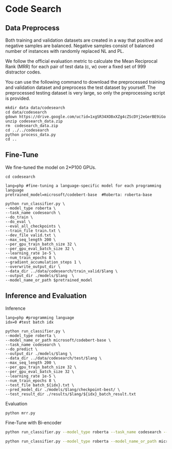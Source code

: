 # Code Search

## Data Preprocess

Both training and validation datasets are created in a way that positive and negative samples are balanced. Negative samples consist of balanced number of instances with randomly replaced NL and PL.

We follow the official evaluation metric to calculate the Mean Reciprocal Rank (MRR) for each pair of test data (c, w) over a fixed set of 999 distractor codes.

You can use the following command to download the preprocessed training and validation dataset and preprocess the test dataset by yourself. The preprocessed testing dataset is very large, so only the preprocessing script is provided.

```shell
mkdir data data/codesearch
cd data/codesearch
gdown https://drive.google.com/uc?id=1xgSR34XO8xXZg4cZScDYj2eGerBE9iGo  
unzip codesearch_data.zip
rm  codesearch_data.zip
cd ../../codesearch
python process_data.py
cd ..
```

## Fine-Tune
We fine-tuned the model on 2*P100 GPUs. 
```shell
cd codesearch

lang=php #fine-tuning a language-specific model for each programming language 
pretrained_model=microsoft/codebert-base  #Roberta: roberta-base

python run_classifier.py \
--model_type roberta \
--task_name codesearch \
--do_train \
--do_eval \
--eval_all_checkpoints \
--train_file train.txt \
--dev_file valid.txt \
--max_seq_length 200 \
--per_gpu_train_batch_size 32 \
--per_gpu_eval_batch_size 32 \
--learning_rate 1e-5 \
--num_train_epochs 8 \
--gradient_accumulation_steps 1 \
--overwrite_output_dir \
--data_dir ../data/codesearch/train_valid/$lang \
--output_dir ./models/$lang  \
--model_name_or_path $pretrained_model
```
## Inference and Evaluation

Inference
```shell
lang=php #programming language
idx=0 #test batch idx

python run_classifier.py \
--model_type roberta \
--model_name_or_path microsoft/codebert-base \
--task_name codesearch \
--do_predict \
--output_dir ./models/$lang \
--data_dir ../data/codesearch/test/$lang \
--max_seq_length 200 \
--per_gpu_train_batch_size 32 \
--per_gpu_eval_batch_size 32 \
--learning_rate 1e-5 \
--num_train_epochs 8 \
--test_file batch_${idx}.txt \
--pred_model_dir ./models/$lang/checkpoint-best/ \
--test_result_dir ./results/$lang/${idx}_batch_result.txt
```

Evaluation
```shell
python mrr.py
```

Fine-Tune with Bi-encoder
```bash
python run_classifier.py --model_type roberta --task_name codesearch --do_train --do_eval --eval_all_checkpoints --train_file train.txt --dev_file valid.txt --max_seq_length 200 --per_gpu_train_batch_size 32 --per_gpu_eval_batch_size 32 --learning_rate 1e-5 --num_train_epochs 10 --gradient_accumulation_steps 1 --overwrite_output_dir --data_dir ../data/train_valid/python --output_dir ./models/python  --model_name_or_path microsoft/codebert-base
```


```bash
python run_classifier.py --model_type roberta --model_name_or_path microsoft/codebert-base --task_name codesearch --do_predict --output_dir ./models/java --data_dir ../data/test/java --max_seq_length 200 --per_gpu_train_batch_size 32 --per_gpu_eval_batch_size 32 --learning_rate 1e-5 --num_train_epochs 8 --test_file test.txt --pred_model_dir ./models/java/checkpoint-best/ --test_result_dir ./results/java/result.txt
```